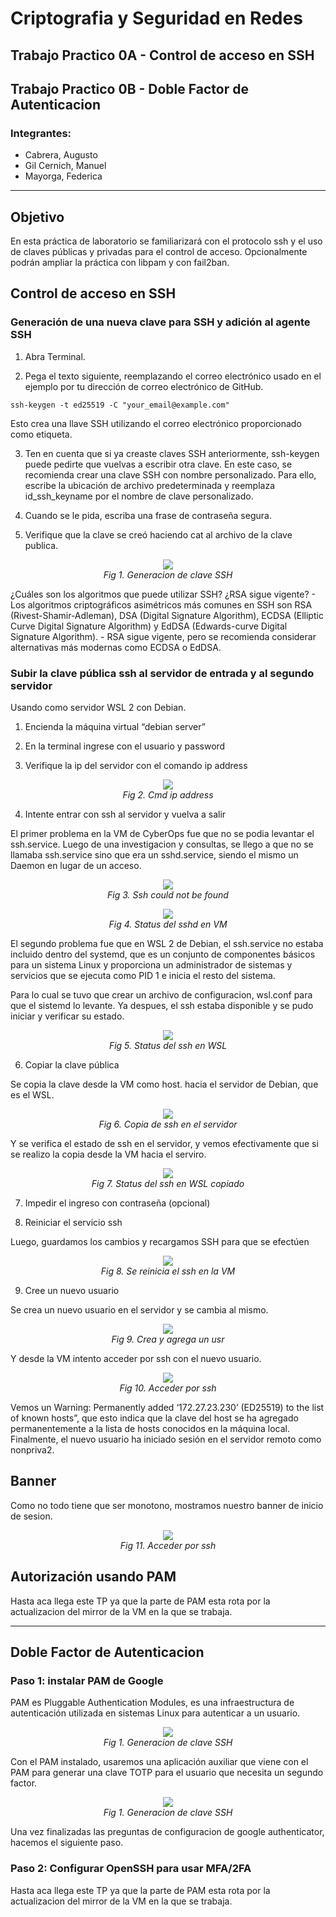 # Criptografia y Seguridad en Redes

## Trabajo Practico 0A - Control de acceso en SSH
## Trabajo Practico 0B - Doble Factor de Autenticacion

### Integrantes:

- Cabrera, Augusto
- Gil Cernich, Manuel
- Mayorga, Federica

---
## Objetivo
En esta práctica de laboratorio se familiarizará con el protocolo ssh y el uso de claves públicas 
y privadas para el control de acceso. Opcionalmente podrán ampliar la práctica con libpam y con fail2ban.

## Control de acceso en SSH

### Generación de una nueva clave para SSH y adición al agente SSH
1. Abra Terminal.
   
2. Pega el texto siguiente, reemplazando el correo electrónico usado en el ejemplo por tu dirección de correo electrónico de GitHub.

```
ssh-keygen -t ed25519 -C "your_email@example.com"
```

Esto crea una llave SSH utilizando el correo electrónico proporcionado como
etiqueta.

3. Ten en cuenta que si ya creaste claves SSH anteriormente, ssh-keygen puede pedirte que vuelvas a escribir otra clave. En este caso, se recomienda crear una clave SSH con nombre personalizado. Para ello, escribe la ubicación de archivo predeterminada y reemplaza id_ssh_keyname por el nombre de clave personalizado.

4. Cuando se le pida, escriba una frase de contraseña segura.

5. Verifique que la clave se creó haciendo cat al archivo de la clave publica.
   
<p align="center">
    <img src="imgs/tp0A_img1.jpg"><br>
    <em>Fig 1. Generacion de clave SSH</em>
</p>

¿Cuáles son los algoritmos que puede utilizar SSH? ¿RSA sigue vigente?
    - Los algoritmos criptográficos asimétricos más comunes en SSH son RSA (Rivest-Shamir-Adleman), DSA (Digital Signature Algorithm), ECDSA (Elliptic Curve Digital Signature Algorithm) y EdDSA (Edwards-curve Digital Signature Algorithm).
    - RSA sigue vigente, pero se recomienda considerar alternativas más modernas como ECDSA o EdDSA.

### Subir la clave pública ssh al servidor de entrada y al segundo servidor
Usando como servidor WSL 2 con Debian. 

1. Encienda la máquina virtual “debian server”
   
2. En la terminal ingrese con el usuario y password
   
3. Verifique la ip del servidor con el comando ip address

<p align="center">
    <img src="imgs/tp0A_img2.jpg"><br>
    <em>Fig 2. Cmd ip address</em>
</p>

4. Intente entrar con ssh al servidor y vuelva a salir

El primer problema en la VM de CyberOps fue que no se podia levantar el ssh.service. Luego de una investigacion y consultas, se llego a que no se llamaba ssh.service sino que era un sshd.service, siendo el mismo un Daemon en lugar de un acceso.

<p align="center">
    <img src="imgs/tp0A_img3.jpg"><br>
    <em>Fig 3. Ssh could not be found</em>
</p>

<p align="center">
    <img src="imgs/tp0A_img4.jpg"><br>
    <em>Fig 4. Status del sshd en VM</em>
</p>

El segundo problema fue que en WSL 2 de Debian, el ssh.service no estaba incluido dentro del systemd, que es un conjunto de componentes básicos para un sistema Linux y proporciona un administrador de sistemas y servicios que se ejecuta como PID 1 e inicia el resto del sistema.

Para lo cual se tuvo que crear un archivo de configuracion, wsl.conf para que el sistemd lo levante. Ya despues, el ssh estaba disponible y se pudo iniciar y verificar su estado.

<p align="center">
    <img src="imgs/tp0A_img5.jpg"><br>
    <em>Fig 5. Status del ssh en WSL</em>
</p>

6. Copiar la clave pública

Se copia la clave desde la VM como host. hacia el servidor de Debian, que es el WSL.

<p align="center">
    <img src="imgs/tp0A_img6.jpg"><br>
    <em>Fig 6. Copia de ssh en el servidor</em>
</p>

Y se verifica el estado de ssh en el servidor, y vemos efectivamente que si se realizo la copia desde la VM hacia el serviro.

<p align="center">
    <img src="imgs/tp0A_img7.jpg"><br>
    <em>Fig 7. Status del ssh en WSL copiado</em>
</p>

7. Impedir el ingreso con contraseña (opcional)

8. Reiniciar el servicio ssh

Luego, guardamos los cambios y recargamos SSH para que se efectúen

<p align="center">
    <img src="imgs/tp0A_img8.jpg"><br>
    <em>Fig 8. Se reinicia el ssh en la VM</em>
</p>

9. Cree un nuevo usuario

Se crea un nuevo usuario en el servidor y se cambia al mismo.

<p align="center">
    <img src="imgs/tp0A_img9.jpg"><br>
    <em>Fig 9. Crea y agrega un usr</em>
</p>

Y desde la VM intento acceder por ssh con el nuevo usuario.

<p align="center">
    <img src="imgs/tp0A_img10.jpg"><br>
    <em>Fig 10. Acceder por ssh</em>
</p>

Vemos un Warning: Permanently added ‘172.27.23.230’ (ED25519) to the list of known hosts”, que esto indica que la clave del host se ha agregado permanentemente a la lista de hosts conocidos en la máquina local.
Finalmente, el nuevo usuario ha iniciado sesión en el servidor remoto como nonpriva2.

## Banner
Como no todo tiene que ser monotono, mostramos nuestro banner de inicio de sesion.

<p align="center">
    <img src="imgs/tp0A_img11.jpg"><br>
    <em>Fig 11. Acceder por ssh</em>
</p>

## Autorización usando PAM

Hasta aca llega este TP ya que la parte de PAM esta rota por la actualizacion del mirror de la VM en la que se trabaja.

---

## Doble Factor de Autenticacion

### Paso 1: instalar PAM de Google
PAM es Pluggable Authentication Modules, es una infraestructura de
autenticación utilizada en sistemas Linux para autenticar a un usuario.

<p align="center">
    <img src="imgs/tp0B_img1.jpg"><br>
    <em>Fig 1. Generacion de clave SSH</em>
</p>

Con el PAM instalado, usaremos una aplicación auxiliar que viene con el PAM para generar una clave TOTP para el usuario que necesita un segundo factor.

<p align="center">
    <img src="imgs/tp0B_img2.jpg"><br>
    <em>Fig 1. Generacion de clave SSH</em>
</p>

Una vez finalizadas las preguntas de configuracion de google authenticator, hacemos el siguiente paso.

### Paso 2: Configurar OpenSSH para usar MFA/2FA
Hasta aca llega este TP ya que la parte de PAM esta rota por la actualizacion del mirror de la VM en la que se trabaja.